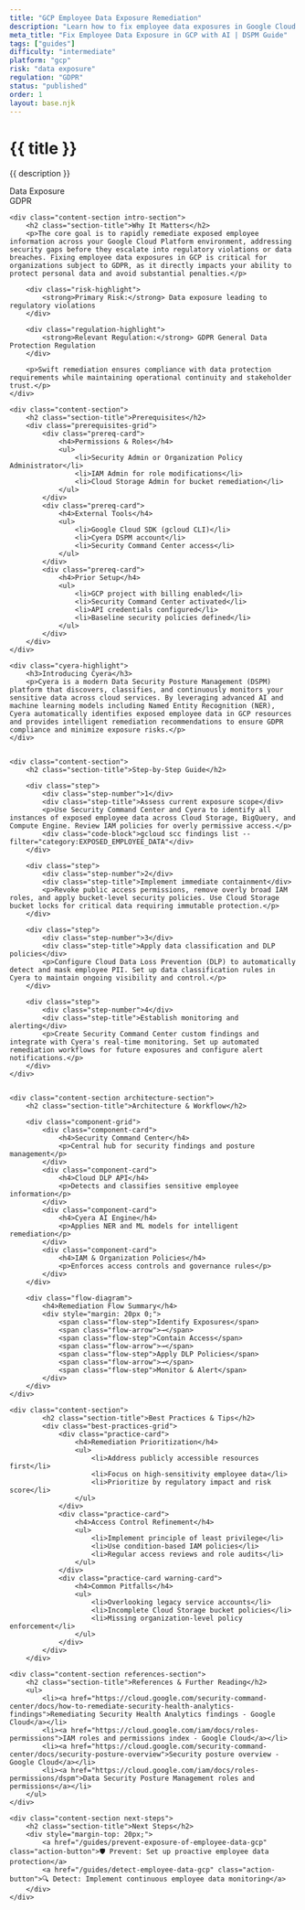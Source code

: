 ```yaml
---
title: "GCP Employee Data Exposure Remediation"
description: "Learn how to fix employee data exposures in Google Cloud Platform environments. Follow step-by-step guidance for GDPR compliance."
meta_title: "Fix Employee Data Exposure in GCP with AI | DSPM Guide"
tags: ["guides"]
difficulty: "intermediate"
platform: "gcp"
risk: "data exposure"
regulation: "GDPR"
status: "published"
order: 1
layout: base.njk
---
```


<div class="container">
    <div class="header">
        <h1>{{ title }}</h1>
        <p>{{ description }}</p>
        <div class="badge">Data Exposure</div>
        <div class="badge regulation">GDPR</div>
    </div>

    <div class="content-section intro-section">
        <h2 class="section-title">Why It Matters</h2>
        <p>The core goal is to rapidly remediate exposed employee information across your Google Cloud Platform environment, addressing security gaps before they escalate into regulatory violations or data breaches. Fixing employee data exposures in GCP is critical for organizations subject to GDPR, as it directly impacts your ability to protect personal data and avoid substantial penalties.</p>
        
        <div class="risk-highlight">
            <strong>Primary Risk:</strong> Data exposure leading to regulatory violations
        </div>
        
        <div class="regulation-highlight">
            <strong>Relevant Regulation:</strong> GDPR General Data Protection Regulation
        </div>
        
        <p>Swift remediation ensures compliance with data protection requirements while maintaining operational continuity and stakeholder trust.</p>
    </div>

    <div class="content-section">
        <h2 class="section-title">Prerequisites</h2>
        <div class="prerequisites-grid">
            <div class="prereq-card">
                <h4>Permissions & Roles</h4>
                <ul>
                    <li>Security Admin or Organization Policy Administrator</li>
                    <li>IAM Admin for role modifications</li>
                    <li>Cloud Storage Admin for bucket remediation</li>
                </ul>
            </div>
            <div class="prereq-card">
                <h4>External Tools</h4>
                <ul>
                    <li>Google Cloud SDK (gcloud CLI)</li>
                    <li>Cyera DSPM account</li>
                    <li>Security Command Center access</li>
                </ul>
            </div>
            <div class="prereq-card">
                <h4>Prior Setup</h4>
                <ul>
                    <li>GCP project with billing enabled</li>
                    <li>Security Command Center activated</li>
                    <li>API credentials configured</li>
                    <li>Baseline security policies defined</li>
                </ul>
            </div>
        </div>
    </div>
	
    <div class="cyera-highlight">
        <h3>Introducing Cyera</h3>
        <p>Cyera is a modern Data Security Posture Management (DSPM) platform that discovers, classifies, and continuously monitors your sensitive data across cloud services. By leveraging advanced AI and machine learning models including Named Entity Recognition (NER), Cyera automatically identifies exposed employee data in GCP resources and provides intelligent remediation recommendations to ensure GDPR compliance and minimize exposure risks.</p>
    </div>
	

    <div class="content-section">
        <h2 class="section-title">Step-by-Step Guide</h2>
        
        <div class="step">
            <div class="step-number">1</div>
            <div class="step-title">Assess current exposure scope</div>
            <p>Use Security Command Center and Cyera to identify all instances of exposed employee data across Cloud Storage, BigQuery, and Compute Engine. Review IAM policies for overly permissive access.</p>
            <div class="code-block">gcloud scc findings list --filter="category:EXPOSED_EMPLOYEE_DATA"</div>
        </div>

        <div class="step">
            <div class="step-number">2</div>
            <div class="step-title">Implement immediate containment</div>
            <p>Revoke public access permissions, remove overly broad IAM roles, and apply bucket-level security policies. Use Cloud Storage bucket locks for critical data requiring immutable protection.</p>
        </div>

        <div class="step">
            <div class="step-number">3</div>
            <div class="step-title">Apply data classification and DLP policies</div>
            <p>Configure Cloud Data Loss Prevention (DLP) to automatically detect and mask employee PII. Set up data classification rules in Cyera to maintain ongoing visibility and control.</p>
        </div>

        <div class="step">
            <div class="step-number">4</div>
            <div class="step-title">Establish monitoring and alerting</div>
            <p>Create Security Command Center custom findings and integrate with Cyera's real-time monitoring. Set up automated remediation workflows for future exposures and configure alert notifications.</p>
        </div>
    </div>


    <div class="content-section architecture-section">
        <h2 class="section-title">Architecture & Workflow</h2>
        
        <div class="component-grid">
            <div class="component-card">
                <h4>Security Command Center</h4>
                <p>Central hub for security findings and posture management</p>
            </div>
            <div class="component-card">
                <h4>Cloud DLP API</h4>
                <p>Detects and classifies sensitive employee information</p>
            </div>
            <div class="component-card">
                <h4>Cyera AI Engine</h4>
                <p>Applies NER and ML models for intelligent remediation</p>
            </div>
            <div class="component-card">
                <h4>IAM & Organization Policies</h4>
                <p>Enforces access controls and governance rules</p>
            </div>
        </div>

        <div class="flow-diagram">
            <h4>Remediation Flow Summary</h4>
            <div style="margin: 20px 0;">
                <span class="flow-step">Identify Exposures</span>
                <span class="flow-arrow">→</span>
                <span class="flow-step">Contain Access</span>
                <span class="flow-arrow">→</span>
                <span class="flow-step">Apply DLP Policies</span>
                <span class="flow-arrow">→</span>
                <span class="flow-step">Monitor & Alert</span>
            </div>
        </div>
    </div>

	<div class="content-section">
	        <h2 class="section-title">Best Practices & Tips</h2>
	        <div class="best-practices-grid">
	            <div class="practice-card">
	                <h4>Remediation Prioritization</h4>
	                <ul>
	                    <li>Address publicly accessible resources first</li>
	                    <li>Focus on high-sensitivity employee data</li>
	                    <li>Prioritize by regulatory impact and risk score</li>
	                </ul>
	            </div>
	            <div class="practice-card">
	                <h4>Access Control Refinement</h4>
	                <ul>
	                    <li>Implement principle of least privilege</li>
	                    <li>Use condition-based IAM policies</li>
	                    <li>Regular access reviews and role audits</li>
	                </ul>
	            </div>
	            <div class="practice-card warning-card">
	                <h4>Common Pitfalls</h4>
	                <ul>
	                    <li>Overlooking legacy service accounts</li>
	                    <li>Incomplete Cloud Storage bucket policies</li>
	                    <li>Missing organization-level policy enforcement</li>
	                </ul>
	            </div>
	        </div>
	    </div>

    <div class="content-section references-section">
        <h2 class="section-title">References & Further Reading</h2>
        <ul>
            <li><a href="https://cloud.google.com/security-command-center/docs/how-to-remediate-security-health-analytics-findings">Remediating Security Health Analytics findings - Google Cloud</a></li>
            <li><a href="https://cloud.google.com/iam/docs/roles-permissions">IAM roles and permissions index - Google Cloud</a></li>
            <li><a href="https://cloud.google.com/security-command-center/docs/security-posture-overview">Security posture overview - Google Cloud</a></li>
            <li><a href="https://cloud.google.com/iam/docs/roles-permissions/dspm">Data Security Posture Management roles and permissions</a></li>
        </ul>
    </div>

    <div class="content-section next-steps">
        <h2 class="section-title">Next Steps</h2>
        <div style="margin-top: 20px;">
            <a href="/guides/prevent-exposure-of-employee-data-gcp" class="action-button">🛡️ Prevent: Set up proactive employee data protection</a>
            <a href="/guides/detect-employee-data-gcp" class="action-button">🔍 Detect: Implement continuous employee data monitoring</a>
        </div>
    </div>
</div>
